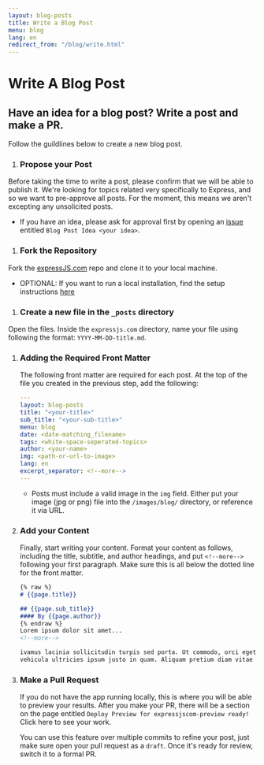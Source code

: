 ```yaml
---
layout: blog-posts
title: Write a Blog Post
menu: blog
lang: en
redirect_from: "/blog/write.html"
---
```

  
# Write A Blog Post
  
## Have an idea for a blog post? Write a post and make a PR.

Follow the guildlines below to create a new blog post.

1. ### Propose your Post
Before taking the time to write a post, please confirm that we will be able to publish it. We're looking for topics related very specifically to Express, and so we want to pre-approve all posts. For the moment, this means we aren't excepting any unsolicited posts. 
  -  If you have an idea, please ask for approval first by opening an [issue](https://github.com/expressjs/expressjs.com/issues) entitled  `Blog Post Idea <your idea>`.

1. ### Fork the Repository 
Fork the [expressJS.com](https://github.com/expressjs/expressjs.com) repo and clone it to your local machine.
  - OPTIONAL: If you want to run a local installation, find the setup instructions [here](https://github.com/expressjs/expressjs.com?tab=readme-ov-file#expressjscom) 

1. ### Create a new file in the `_posts` directory
Open the files. Inside the `expressjs.com` directory, name your file using following the format: `YYYY-MM-DD-title.md`.

1. ### Adding the Required Front Matter
    The following front matter are required for each post. At the top of the file you created in the previous step, add the following:

    ```yaml
    ---
    layout: blog-posts
    title: "<your-title>"
    sub_title: "<your-sub-title>"
    menu: blog
    date: <date-matching_filename>
    tags: <white-space-seperated-topics>
    author: <your-name>
    img: <path-or-url-to-image>
    lang: en
    excerpt_separator: <!--more-->
    ---
    ```
    - Posts must include a valid image in the `img` field. Either put your image (jpg or png) file into the `/images/blog/` directory, or reference it via URL.
2. ### Add your Content
    Finally, start writing your content. Format your content as follows, including the title, subtitle, and author headings, and put `<!--more-->` following your first paragraph. Make sure this is all below the dotted line for the front matter.

    ```markdown
    {% raw %}
    # {{page.title}}

    ## {{page.sub_title}}
    #### By {{page.author}}
    {% endraw %}
    Lorem ipsum dolor sit amet...
    <!--more-->

    ivamus lacinia sollicitudin turpis sed porta. Ut commodo, orci eget congue dictum, sapien est scelerisque ante, 
    vehicula ultricies ipsum justo in quam. Aliquam pretium diam vitae neque eleifend laoreet. 
    ```

3. ### Make a Pull Request
   If you do not have the app running locally, this is where you will be able to preview your results.  After you make your PR, there will be a section on the page entitled `Deploy Preview for expressjscom-preview ready!` Click here to see your work.
   
   You can use this feature over multiple commits to refine your post, just make sure open your pull request as a `draft`. Once it's ready for review, switch it to a formal PR.